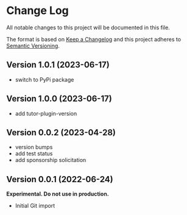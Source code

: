 # Change Log

All notable changes to this project will be documented in this file.

The format is based on [Keep a Changelog](http://keepachangelog.com/)
and this project adheres to [Semantic Versioning](http://semver.org/).

## Version 1.0.1 (2023-06-17)

- switch to PyPi package

## Version 1.0.0 (2023-06-17)

- add tutor-plugin-version

## Version 0.0.2 (2023-04-28)

- version bumps
- add test status
- add sponsorship solicitation

## Version 0.0.1 (2022-06-24)

**Experimental. Do not use in production.**

* Initial Git import
